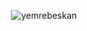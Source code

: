 <p align="center"><img align="center" src="https://github-readme-stats.vercel.app/api/top-langs?username=yemrebeskan&show_icons=true&locale=en&layout=compact" alt="yemrebeskan" /></p>
